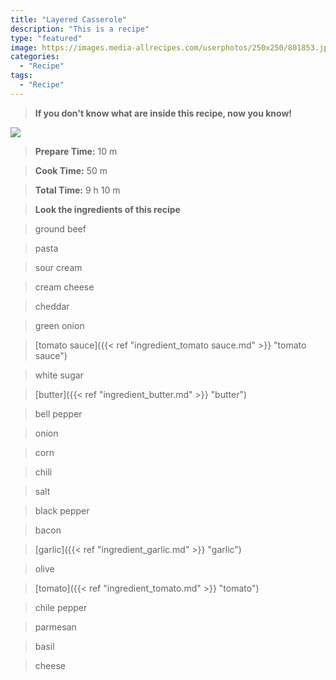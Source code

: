 ```yaml
---
title: "Layered Casserole"
description: "This is a recipe"
type: "featured"
image: https://images.media-allrecipes.com/userphotos/250x250/801853.jpg
categories: 
  - "Recipe"
tags: 
  - "Recipe"
---
```



>**If you don't know what are inside this recipe, now you know!**

![](../images/Recipes-Banner.jpg)
> **Prepare Time:** 10 m


> **Cook Time:** 50 m


> **Total Time:** 9 h 10 m

> **Look the ingredients of this recipe**

> ground beef

> pasta

> sour cream

> cream cheese

> cheddar

> green onion

> [tomato sauce]({{< ref "ingredient_tomato sauce.md" >}} "tomato sauce")

> white sugar

> [butter]({{< ref "ingredient_butter.md" >}} "butter")

> bell pepper

> onion

> corn

> chili

> salt

> black pepper

> bacon

> [garlic]({{< ref "ingredient_garlic.md" >}} "garlic")

> olive

> [tomato]({{< ref "ingredient_tomato.md" >}} "tomato")

> chile pepper

> parmesan

> basil

> cheese

